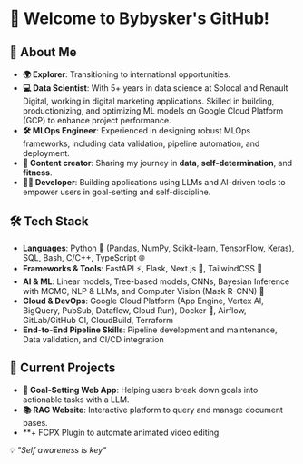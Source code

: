# 👋 Welcome to Bybysker's GitHub!  

## 🚀 About Me  
- **🌍 Explorer**: Transitioning to international opportunities.  
- **💻 Data Scientist**: With 5+ years in data science at Solocal and Renault Digital, working in digital marketing applications. Skilled in building, productionizing, and optimizing ML models on Google Cloud Platform (GCP) to enhance project performance.
- **🛠️ MLOps Engineer**: Experienced in designing robust MLOps frameworks, including data validation, pipeline automation, and deployment.
- **🎥 Content creator**: Sharing my journey in **data**, **self-determination**, and **fitness**.  
- **👨‍💻 Developer**: Building applications using LLMs and AI-driven tools to empower users in goal-setting and self-discipline.  

## 🛠️ Tech Stack  
- **Languages**: Python 🐍 (Pandas, NumPy, Scikit-learn, TensorFlow, Keras), SQL, Bash, C/C++, TypeScript 🌐  
- **Frameworks & Tools**: FastAPI ⚡, Flask, Next.js 🚀, TailwindCSS 🎨  
- **AI & ML**: Linear models, Tree-based models, CNNs, Bayesian Inference with MCMC, NLP & LLMs, and Computer Vision (Mask R-CNN) 🤖  
- **Cloud & DevOps**: Google Cloud Platform (App Engine, Vertex AI, BigQuery, PubSub, Dataflow, Cloud Run), Docker 🐳, Airflow, GitLab/GitHub CI, CloudBuild, Terraform  
- **End-to-End Pipeline Skills**: Pipeline development and maintenance, Data validation, and CI/CD integration  

## 🎯 Current Projects  
- **🌟 Goal-Setting Web App**: Helping users break down goals into actionable tasks with a LLM.  
- **📚 RAG Website**: Interactive platform to query and manage document bases.  
- **+ FCPX Plugin to automate animated video editing 

💡 *"Self awareness is key"*  
